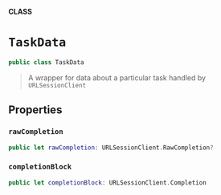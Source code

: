 **CLASS**

# `TaskData`

```swift
public class TaskData
```

> A wrapper for data about a particular task handled by `URLSessionClient`

## Properties
### `rawCompletion`

```swift
public let rawCompletion: URLSessionClient.RawCompletion?
```

### `completionBlock`

```swift
public let completionBlock: URLSessionClient.Completion
```
